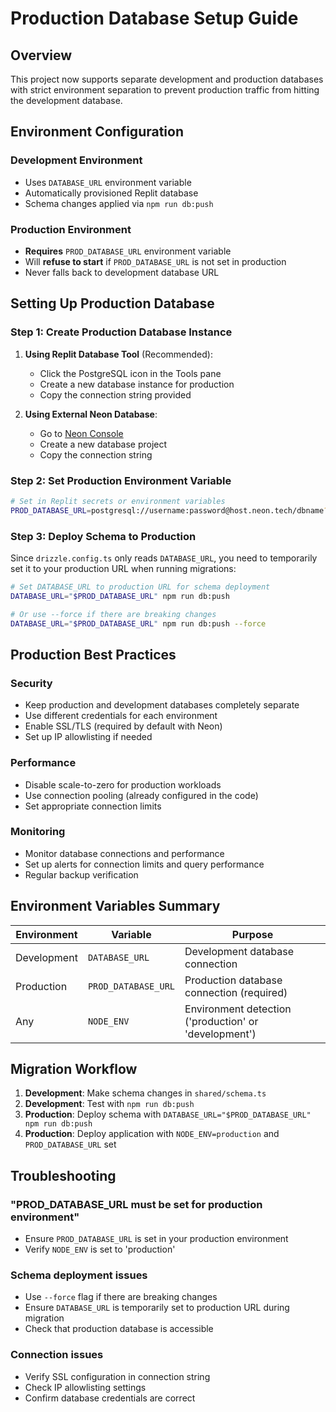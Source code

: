 # Production Database Setup Guide

## Overview
This project now supports separate development and production databases with strict environment separation to prevent production traffic from hitting the development database.

## Environment Configuration

### Development Environment
- Uses `DATABASE_URL` environment variable
- Automatically provisioned Replit database
- Schema changes applied via `npm run db:push`

### Production Environment
- **Requires** `PROD_DATABASE_URL` environment variable
- Will **refuse to start** if `PROD_DATABASE_URL` is not set in production
- Never falls back to development database URL

## Setting Up Production Database

### Step 1: Create Production Database Instance
1. **Using Replit Database Tool** (Recommended):
   - Click the PostgreSQL icon in the Tools pane
   - Create a new database instance for production
   - Copy the connection string provided

2. **Using External Neon Database**:
   - Go to [Neon Console](https://neon.tech)
   - Create a new database project
   - Copy the connection string

### Step 2: Set Production Environment Variable
```bash
# Set in Replit secrets or environment variables
PROD_DATABASE_URL=postgresql://username:password@host.neon.tech/dbname?sslmode=require
```

### Step 3: Deploy Schema to Production
Since `drizzle.config.ts` only reads `DATABASE_URL`, you need to temporarily set it to your production URL when running migrations:

```bash
# Set DATABASE_URL to production URL for schema deployment
DATABASE_URL="$PROD_DATABASE_URL" npm run db:push

# Or use --force if there are breaking changes
DATABASE_URL="$PROD_DATABASE_URL" npm run db:push --force
```

## Production Best Practices

### Security
- Keep production and development databases completely separate
- Use different credentials for each environment
- Enable SSL/TLS (required by default with Neon)
- Set up IP allowlisting if needed

### Performance
- Disable scale-to-zero for production workloads
- Use connection pooling (already configured in the code)
- Set appropriate connection limits

### Monitoring
- Monitor database connections and performance
- Set up alerts for connection limits and query performance
- Regular backup verification

## Environment Variables Summary

| Environment | Variable | Purpose |
|-------------|----------|---------|
| Development | `DATABASE_URL` | Development database connection |
| Production | `PROD_DATABASE_URL` | Production database connection (required) |
| Any | `NODE_ENV` | Environment detection ('production' or 'development') |

## Migration Workflow

1. **Development**: Make schema changes in `shared/schema.ts`
2. **Development**: Test with `npm run db:push`
3. **Production**: Deploy schema with `DATABASE_URL="$PROD_DATABASE_URL" npm run db:push`
4. **Production**: Deploy application with `NODE_ENV=production` and `PROD_DATABASE_URL` set

## Troubleshooting

### "PROD_DATABASE_URL must be set for production environment"
- Ensure `PROD_DATABASE_URL` is set in your production environment
- Verify `NODE_ENV` is set to 'production'

### Schema deployment issues
- Use `--force` flag if there are breaking changes
- Ensure `DATABASE_URL` is temporarily set to production URL during migration
- Check that production database is accessible

### Connection issues
- Verify SSL configuration in connection string
- Check IP allowlisting settings
- Confirm database credentials are correct